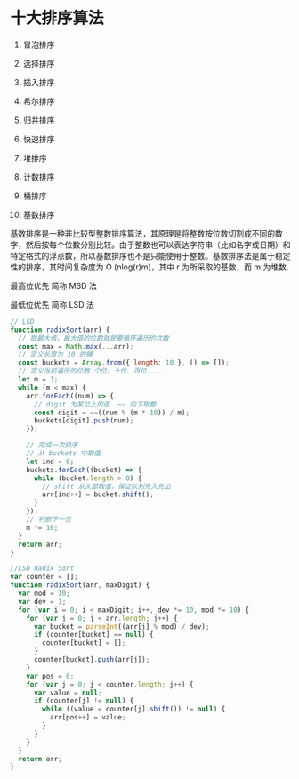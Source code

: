 <!--
 * @Author: your name
 * @Date: 2020-11-26 10:43:00
 * @LastEditTime: 2020-12-09 08:43:42
 * @LastEditors: Please set LastEditors
 * @Description: In User Settings Edit
 * @FilePath: \0dailyUpdateNotes\Notes\LeetCode\排序算法.md
-->

# 十大排序算法

1. 冒泡排序
2. 选择排序
3. 插入排序
4. 希尔排序
5. 归并排序
6. 快速排序
7. 堆排序
8. 计数排序
9. 桶排序

10. 基数排序

基数排序是一种非比较型整数排序算法，其原理是将整数按位数切割成不同的数字，然后按每个位数分别比较。由于整数也可以表达字符串（比如名字或日期）和特定格式的浮点数，所以基数排序也不是只能使用于整数。基数排序法是属于稳定性的排序，其时间复杂度为 O (nlog(r)m)，其中 r 为所采取的基数，而 m 为堆数.

最高位优先 简称 MSD 法

最低位优先 简称 LSD 法

```js
// LSD
function radixSort(arr) {
  // 取最大值，最大值的位数就是要循环遍历的次数
  const max = Math.max(...arr);
  // 定义长度为 10 的桶
  const buckets = Array.from({ length: 10 }, () => []);
  // 定义当前遍历的位数 个位、十位、百位....
  let m = 1;
  while (m < max) {
    arr.forEach((num) => {
      // digit 为某位上的值  ~~ 向下取整
      const digit = ~~((num % (m * 10)) / m);
      buckets[digit].push(num);
    });

    // 完成一次排序
    // 从 buckets 中取值
    let ind = 0;
    buckets.forEach((bucket) => {
      while (bucket.length > 0) {
        // shift 从头部取值，保证队列先入先出
        arr[ind++] = bucket.shift();
      }
    });
    // 判断下一位
    m *= 10;
  }
  return arr;
}
```

```js
//LSD Radix Sort
var counter = [];
function radixSort(arr, maxDigit) {
  var mod = 10;
  var dev = 1;
  for (var i = 0; i < maxDigit; i++, dev *= 10, mod *= 10) {
    for (var j = 0; j < arr.length; j++) {
      var bucket = parseInt((arr[j] % mod) / dev);
      if (counter[bucket] == null) {
        counter[bucket] = [];
      }
      counter[bucket].push(arr[j]);
    }
    var pos = 0;
    for (var j = 0; j < counter.length; j++) {
      var value = null;
      if (counter[j] != null) {
        while ((value = counter[j].shift()) != null) {
          arr[pos++] = value;
        }
      }
    }
  }
  return arr;
}
```
